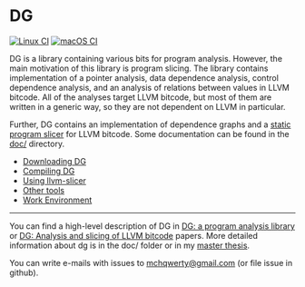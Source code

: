 # DG

[![Linux CI](https://github.com/mchalupa/dg/actions/workflows/linux.yml/badge.svg)](https://github.com/mchalupa/dg/actions/workflows/linux.yml)
[![macOS CI](https://github.com/mchalupa/dg/actions/workflows/mac.yml/badge.svg)](https://github.com/mchalupa/dg/actions/workflows/mac.yml)

DG is a library containing various bits for program analysis. However, the main motivation of this library is program slicing. The library contains implementation of a pointer analysis, data dependence analysis, control dependence analysis, and an analysis of relations between values in LLVM bitcode. All of the analyses target LLVM bitcode, but most of them are written in a generic way, so they are not dependent on LLVM in particular.

Further, DG contains an implementation of dependence graphs and a [static program slicer](doc/llvm-slicer.md) for LLVM bitcode. Some documentation can be found in the [doc/](doc/) directory.


* [Downloading DG](doc/downloading.md)
* [Compiling DG](doc/compiling.md)
* [Using llvm-slicer](doc/llvm-slicer.md)
* [Other tools](doc/tools.md)
* [Work Environment](doc/workenv.md)

------------------------------------------------

You can find a high-level description of DG in [DG: a program analysis library](https://doi.org/10.1016/j.simpa.2020.100038) or [DG: Analysis and slicing of LLVM bitcode](https://www.fi.muni.cz/~xchalup4/dg_atva20_preprint.pdf) papers. More detailed information about dg is in the doc/ folder or in my [master thesis](http://is.muni.cz/th/396236/fi_m/thesis.pdf).

You can write e-mails with issues to <mchqwerty@gmail.com> (or file issue in github).
